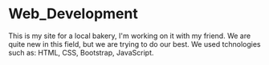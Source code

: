 # Web_Development

This is my site for a local bakery, I'm working on it with my friend. 
We are quite new in this field, but we are trying to do our best.
We used tchnologies such as: HTML, CSS, Bootstrap, JavaScript.
